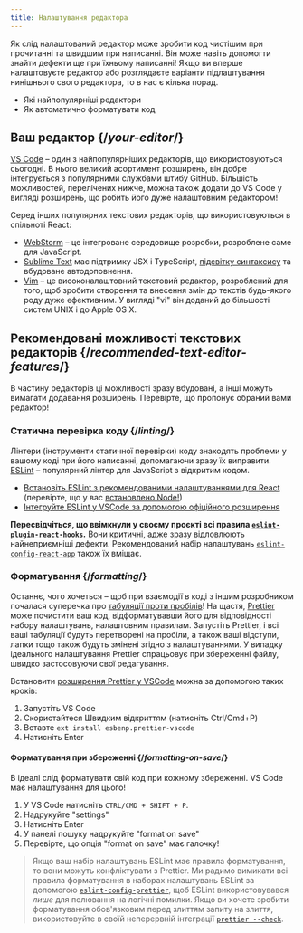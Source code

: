 ```yaml
---
title: Налаштування редактора
---
```


<Intro>

Як слід налаштований редактор може зробити код чистішим при прочитанні та швидшим при написанні. Він може навіть допомогти знайти дефекти ще при їхньому написанні! Якщо ви вперше налаштовуєте редактор або розглядаєте варіанти підлаштування нинішнього свого редактора, то в нас є кілька порад.

</Intro>

<YouWillLearn>

* Які найпопулярніші редактори
* Як автоматично форматувати код

</YouWillLearn>

## Ваш редактор {/*your-editor*/}

[VS Code](https://code.visualstudio.com/) – один з найпопулярніших редакторів, що використовуються сьогодні. В нього великий асортимент розширень, він добре інтегрується з популярними службами штибу GitHub. Більшість можливостей, перелічених нижче, можна також додати до VS Code у вигляді розширень, що робить його дуже налаштовним редактором!

Серед інших популярних текстових редакторів, що використовуються в спільноті React:

* [WebStorm](https://www.jetbrains.com/webstorm/) – це інтегроване середовище розробки, розроблене саме для JavaScript.
* [Sublime Text](https://www.sublimetext.com/) має підтримку JSX і TypeScript, [підсвітку синтаксису](https://stackoverflow.com/a/70960574/458193) та вбудоване автодоповнення.
* [Vim](https://www.vim.org/) – це високоналаштовний текстовий редактор, розроблений для того, щоб зробити створення та внесення змін до текстів будь-якого роду дуже ефективним. У вигляді "vi" він доданий до більшості систем UNIX і до Apple OS X.

## Рекомендовані можливості текстових редакторів {/*recommended-text-editor-features*/}

В частину редакторів ці можливості зразу вбудовані, а інші можуть вимагати додавання розширень. Перевірте, що пропонує обраний вами редактор!

### Статична перевірка коду {/*linting*/}

Лінтери (інструменти статичної перевірки) коду знаходять проблеми у вашому коді при його написанні, допомагаючи зразу їх виправити. [ESLint](https://eslint.org/) – популярний лінтер для JavaScript з відкритим кодом.

* [Встановіть ESLint з рекомендованими налаштуваннями для React](https://www.npmjs.com/package/eslint-config-react-app) (перевірте, що у вас [встановлено Node!](https://nodejs.org/en/download/current/))
* [Інтегруйте ESLint у VSCode за допомогою офіційного розширення](https://marketplace.visualstudio.com/items?itemName=dbaeumer.vscode-eslint)

**Пересвідчіться, що ввімкнули у своєму проєкті всі правила [`eslint-plugin-react-hooks`](https://www.npmjs.com/package/eslint-plugin-react-hooks).** Вони критичні, адже зразу відловлюють найнеприємніші дефекти. Рекомендований набір налаштувань [`eslint-config-react-app`](https://www.npmjs.com/package/eslint-config-react-app) також їх вміщає.

### Форматування {/*formatting*/}

Останнє, чого хочеться – щоб при взаємодії в коді з іншим розробником почалася суперечка про [табуляції проти пробілів](https://www.google.com/search?q=tabs+vs+spaces)! На щастя, [Prettier](https://prettier.io/) може почистити ваш код, відформатувавши його для відповідності набору налаштувань, налаштовним правилам. Запустіть Prettier, і всі ваші табуляції будуть перетворені на пробіли, а також ваші відступи, лапки тощо також будуть змінені згідно з налаштуваннями. У випадку ідеального налаштування Prettier спрацьовує при збереженні файлу, швидко застосовуючи свої редагування.

Встановити [розширення Prettier у VSCode](https://marketplace.visualstudio.com/items?itemName=esbenp.prettier-vscode) можна за допомогою таких кроків:

1. Запустіть VS Code
2. Скористайтеся Швидким відкриттям (натисніть Ctrl/Cmd+P)
3. Вставте `ext install esbenp.prettier-vscode`
4. Натисніть Enter

#### Форматування при збереженні {/*formatting-on-save*/}

В ідеалі слід форматувати свій код при кожному збереженні. VS Code має налаштування для цього!

1. У VS Code натисніть `CTRL/CMD + SHIFT + P`.
2. Надрукуйте "settings"
3. Натисніть Enter
4. У панелі пошуку надрукуйте "format on save"
5. Перевірте, що опція "format on save" має галочку!

> Якщо ваш набір налаштувань ESLint має правила форматування, то вони можуть конфліктувати з Prettier. Ми радимо вимикати всі правила форматування в наборах налаштувань ESLint за допомогою [`eslint-config-prettier`](https://github.com/prettier/eslint-config-prettier), щоб ESLint використовувався *лише* для полювання на логічні помилки. Якщо ви хочете зробити форматування обов'язковим перед злиттям запиту на злиття, використовуйте в своїй неперервній інтеграції [`prettier --check`](https://prettier.io/docs/en/cli.html#--check).
